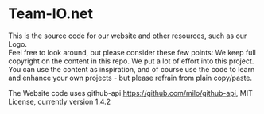 # Team-IO.net

This is the source code for our website and other resources, such as our Logo.  
Feel free to look around, but please consider these few points:
We keep full copyright on the content in this repo. We put a lot of effort into this project.
You can use the content as inspiration, and of course use the code to learn and enhance your own projects - but please refrain from plain copy/paste.

The Website code uses github-api https://github.com/milo/github-api, MIT License, currently version 1.4.2